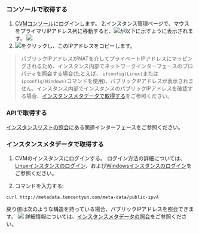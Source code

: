 
### コンソールで取得する
1. [CVMコンソール](https://console.cloud.tencent.com/cvm/)にログインします。
2.インスタンス管理ページで、マウスをプライマリIPアドレス列に移動すると、<img src="https://main.qcloudimg.com/raw/6603ab4f907562addb1c01596c6296cd.png" style="margin: 0;"></img>が以下に示すように表示されます。
![](https://main.qcloudimg.com/raw/07a2e4d94faad232fecedee5fcf6148b.png)
3.  <img src="https://main.qcloudimg.com/raw/6603ab4f907562addb1c01596c6296cd.png" style="margin: 0;"></img>をクリックし、このIPアドレスをコピーします。	
>パブリックIPアドレスがNATを介してプライベートIPアドレスにマッピングされるため、インスタンス内部でネットワークインターフェースのプロパティを照会する場合(たとえば、 `ifconfig(Linux)`または `ipconfig(Windows)`コマンドを使用)、パブリックIPアドレスが表示されません。インスタンス内部でインスタンスのパブリックIPアドレスを確認する場合、[インスタンスメタデータで取得する](#jump)をご参照ください。
>

### APIで取得する
[インスタンスリストの照会](https://intl.cloud.tencent.com/document/product/213/33258)にある関連インターフェースをご参照ください。

<span id = "jump">  </span>

### インスタンスメタデータで取得する
1. CVMのインスタンスにログインする。
ログイン方法の詳細については、[Linuxインスタンスのログイン](https://intl.cloud.tencent.com/document/product/213/5436)、および[Windowsインスタンスのログイン](https://intl.cloud.tencent.com/document/product/213/32498)をご参照ください。

2. コマンドを入力する:
```
curl http://metadata.tencentyun.com/meta-data/public-ipv4
```
戻り値は次のような構造を持っている場合、パブリックIPアドレスを照会できます。
![](https://main.qcloudimg.com/raw/03f603e433b7a5da09e33a8b09d731b4.png)
詳細情報については、[インスタンスメタデータの照会](https://intl.cloud.tencent.com/document/product/213/4934)をご参照ください。
